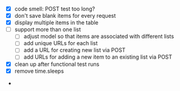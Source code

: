 * [X] code smell: POST test too long? 
* [X] don't save blank items for every request
* [X] display multiple items in the table
* [ ] support more than one list
    * [ ] adjust model so that items are associated with different lists
    * [ ] add unique URLs for each list
    * [ ] add a URL for creating new list via POST
    * [ ] add URLs for adding a new item to an existing list via POST
* [X] clean up after functional test runs
* [X] remove time.sleeps
* 